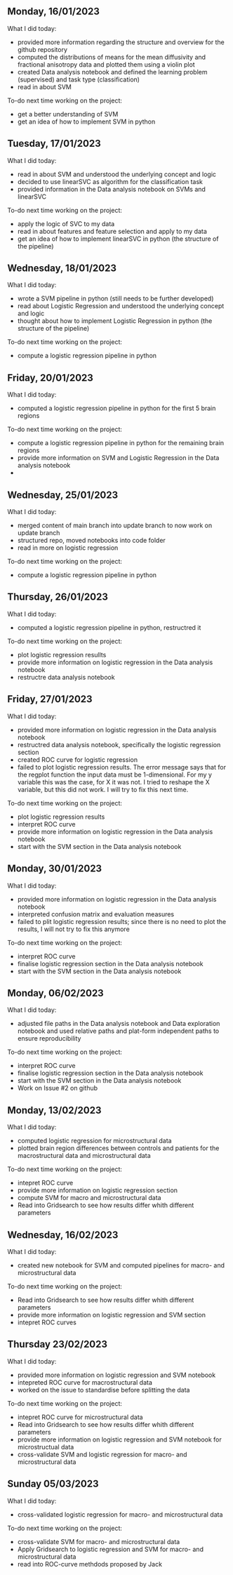 ## Monday, 16/01/2023
What I did today:
- provided more information regarding the structure and overview for the github repository
- computed the  distributions of means for the mean diffusivity and fractional anisotropy data and plotted them using a violin plot
- created Data analysis notebook and defined the learning problem (supervised) and task type (classification)
- read in about SVM 

To-do next time working on the project:
- get a better understanding of SVM 
- get an idea of how to implement SVM in python

## Tuesday, 17/01/2023
What I did today:
- read in about SVM and understood the underlying concept and logic
- decided to use linearSVC as algorithm for the classification task
- provided information in the Data analysis notebook on SVMs and linearSVC

To-do next time working on the project:
- apply the logic of SVC to my data 
- read in about features and feature selection and apply to my data 
- get an idea of how to implement linearSVC in python (the structure of the pipeline)


## Wednesday, 18/01/2023
What I did today:
- wrote a SVM pipeline in python (still needs to be further developed)
- read about Logistic Regression and understood the underlying concept and logic
- thought about how to implement Logistic Regression in python (the structure of the pipeline)

To-do next time working on the project:
- compute a logistic regression pipeline in python


## Friday, 20/01/2023
What I did today:
- computed a logistic regression pipeline in python for the first 5 brain regions

To-do next time working on the project:
- compute a logistic regression pipeline in python for the remaining brain regions
- provide more information on SVM and Logistic Regression in the Data analysis notebook
-

## Wednesday, 25/01/2023
What I did today:
- merged content of main branch into update branch to now work on update branch
- structured repo, moved notebooks into code folder
- read in more on logistic regression 

To-do next time working on the project:
- compute a logistic regression pipeline in python 

## Thursday, 26/01/2023
What I did today:
- computed a logistic regression pipeline in python, restructred it 

To-do next time working on the project:
- plot logistic regression resullts 
- provide more information on logistic regression in the Data analysis notebook
- restructre data analysis notebook

## Friday, 27/01/2023
What I did today:
- provided more information on logistic regression in the Data analysis notebook
- restructred data analysis notebook, specifically the logistic regression section
- created ROC curve for logistic regression
- failed to plot logistic regression results. The error message says that for the regplot function the input data must be 1-dimensional. For my y variable this was the case, for X it was not. I tried to reshape the X variable, but this did not work. I will try to fix this next time.

To-do next time working on the project:
- plot logistic regression results
- interpret ROC curve
- provide more information on logistic regression in the Data analysis notebook
- start with the SVM section in the Data analysis notebook

## Monday, 30/01/2023
What I did today:
- provided more information on logistic regression in the Data analysis notebook
- interpreted confusion matrix and evaluation measures
- failed to plit logistic regression results; since there is no need to plot the results, I will not try to fix this anymore

To-do next time working on the project:
- interpret ROC curve
- finalise logistic regression section in the Data analysis notebook
- start with the SVM section in the Data analysis notebook


## Monday, 06/02/2023
What I did today:
- adjusted file paths in the Data analysis notebook and Data exploration notebook and used relative paths and plat-form independent paths to ensure reproducibility 

To-do next time working on the project:
- interpret ROC curve
- finalise logistic regression section in the Data analysis notebook
- start with the SVM section in the Data analysis notebook
- Work on Issue #2 on github 

## Monday, 13/02/2023
What I did today:
- computed logistic regression for microstructural data
- plotted brain region differences between controls and patients for the macrostructural data and microstructural data

To-do next time working on the project:
- intepret ROC curve
- provide more information on logistic regression section
- compute SVM for macro and microstructural data
- Read into Gridsearch to see how results differ whith different parameters

## Wednesday, 16/02/2023
What I did today:
- created new notebook for SVM and computed pipelines for macro- and microstructural data

To-do next time working on the project:
- Read into Gridsearch to see how results differ whith different parameters
- provide more information on logistic regression and SVM section
- intepret ROC curves


## Thursday 23/02/2023
What I did today:
- provided more information on logistic regression and SVM notebook
- intepreted ROC curve for macrostructural data
- worked on the issue to standardise before splitting the data

To-do next time working on the project:
- intepret ROC curve for microstructural data
- Read into Gridsearch to see how results differ whith different parameters
- provide more information on logistic regression and SVM notebook for microstructual data
- cross-validate SVM and logistic regression for macro- and microstructural data

## Sunday 05/03/2023
What I did today:
- cross-validated logistic regression for macro- and microstructural data

To-do next time working on the project:
- cross-validate SVM for macro- and microstructural data
- Apply Gridsearch to logistic regression and SVM for macro- and microstructural data
- read into ROC-curve methdods proposed by Jack


